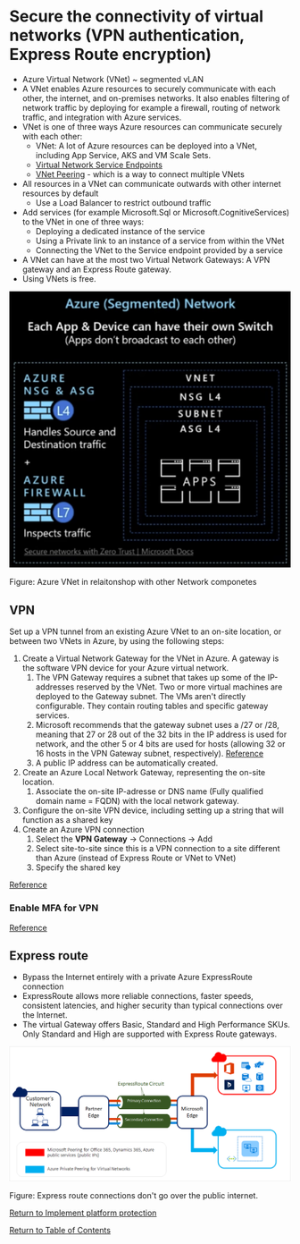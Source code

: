 # Secure the connectivity of virtual networks (VPN authentication, Express Route encryption)

* Azure Virtual Network (VNet) ~ segmented vLAN 
* A VNet enables Azure resources to securely communicate with each other, the internet, and on-premises networks. It also enables filtering of network traffic by deploying for example a firewall, routing of network traffic, and integration with Azure services.
* VNet is one of three ways Azure resources can communicate securely with each other:
   * VNet: A lot of Azure resources can be deployed into a VNet, including App Service, AKS and VM Scale Sets.
   * [Virtual Network Service Endpoints](18-Implement%20Service%20Endpoints.md)
   * [VNet Peering](https://docs.microsoft.com/en-us/azure/virtual-network/virtual-network-peering-overview) - which is a way to connect multiple VNets
* All resources in a VNet can communicate outwards with other internet resources by default
   * Use a Load Balancer to restrict outbound traffic
* Add services (for example Microsoft.Sql or Microsoft.CognitiveServices) to the VNet in one of three ways:
   * Deploying a dedicated instance of the service
   * Using a Private link to an instance of a service from within the VNet
   * Connecting the VNet to the Service endpoint provided by a service
* A VNet can have at the most two Virtual Network Gateways: A VPN gateway and an Express Route gateway.
* Using VNets is free.

![Azure Segmented Network](img/SegmentedNetwork.png)

Figure: Azure VNet in relaitonshop with other Network componetes

## VPN

Set up a VPN tunnel from an existing Azure VNet to an on-site location, or between two VNets in Azure, by using the following steps:
1. Create a Virtual Network Gateway for the VNet in Azure. A gateway is the software VPN device for your Azure virtual network.
   1. The VPN Gateway requires a subnet that takes up some of the IP-addresses reserved by the VNet. Two or more virtual machines are deployed to the Gateway subnet. The VMs aren't directly configurable. They contain routing tables and specific gateway services.
   1. Microsoft recommends that the gateway subnet uses a /27 or /28, meaning that 27 or 28 out of the 32 bits in the IP address is used for network, and the other 5 or 4 bits are used for hosts (allowing 32 or 16 hosts in the VPN Gateway subnet, respectively). [Reference](https://www.freecodecamp.org/news/subnet-cheat-sheet-24-subnet-mask-30-26-27-29-and-other-ip-address-cidr-network-references/)
   1. A public IP address can be automatically created.
1. Create an Azure Local Network Gateway, representing the on-site location.
    1. Associate the on-site IP-adresse or DNS name (Fully qualified domain name = FQDN) with the local network gateway.
1. Configure the on-site VPN device, including setting up a string that will function as a shared key
1. Create an Azure VPN connection 
    1. Select the **VPN Gateway** -> Connections -> Add
    1. Select site-to-site since this is a VPN connection to a site different than Azure (instead of Express Route or VNet to VNet)
    1. Specify the shared key

[Reference](https://docs.microsoft.com/en-us/azure/vpn-gateway/tutorial-site-to-site-portal)


### Enable MFA for VPN
[Reference](https://docs.microsoft.com/en-us/azure/vpn-gateway/openvpn-azure-ad-mfa)

## Express route

* Bypass the Internet entirely with a private Azure ExpressRoute connection
* ExpressRoute allows more reliable connections, faster speeds, consistent latencies, and higher security than typical connections over the Internet.
* The virtual Gateway offers Basic, Standard and High Performance SKUs. Only Standard and High are supported with Express Route gateways.

![Express route](img/ExpressRoute.png)

Figure: Express route connections don't go over the public internet.

[Return to Implement platform protection](README.md)

[Return to Table of Contents](../README.md)